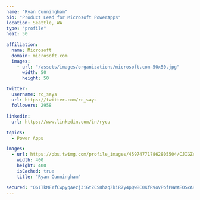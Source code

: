 ```yaml
---
name: "Ryan Cunningham"
bio: "Product Lead for Microsoft PowerApps"
location: Seattle, WA
type: "profile"
heat: 50

affiliation:
  name: Microsoft
  domain: microsoft.com
  images:
    - url: "/assets/images/organizations/microsoft.com-50x50.jpg"
      width: 50
      height: 50

twitter:
  username: rc_says
  url: https://twitter.com/rc_says
  followers: 2958

linkedin:
  url: https://www.linkedin.com/in/rycu

topics:
  - Power Apps

images:
  - url: https://pbs.twimg.com/profile_images/459747717862805504/CJIGZejd_400x400.png
    width: 400
    height: 400
    isCached: true
    title: "Ryan Cunningham"

secured: "Q61TkMEYfCwpyqAezj3iGtZCS8hzqZkiR7y4pQwBC0KfR9oVPofPHWAEOSxAKoKfUUk701+LDMhTyTN4dlCIyNyVDWyyJIA1pu2dEvf93DA/duafTuiEMIKLW80kur14TXgD6C6IWfMi9uRJiw4vNbNmJKGvaFYG6qp/+mHIKGOgEvVyos+ci80AH92fr1PT74/ZdoaYhnfsWseSWHD238qr0MDk0HRrumanvcRVQrL2L8o9i2Kd6Ju87Y8BA78prLszqjefqbIdKQLNwbx8AwD8wgYPFwOV2tDOD3HFcIoldSUubC4LoyYTpI5cFRxE1/IunJym0BEOCghMj+Fx0ffNlyun9RKgLFzXECoqpgORhsxWJF9PeTjHgvPlNJlK7Z2ZPAQh7SazPEOjDawzGw2boxNjGm7kOOZrVaP9Qlo=;EWqFIytiUzUmuk0B5WBv9w=="
---
```


